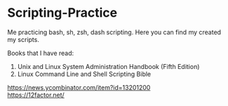 # Scripting-Practice
Me practicing bash, sh, zsh, dash scripting. Here you can find my created my scripts.

Books that I have read:

1. Unix and Linux System Administration Handbook (Fifth Edition)<br>
2. Linux Command Line and Shell Scripting Bible <br>

https://news.ycombinator.com/item?id=13201200<br>
https://12factor.net/
